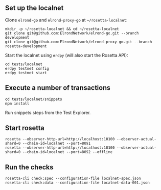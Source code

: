 ## Set up the localnet

Clone `elrond-go` and `elrond-proxy-go` at `~/rosetta-localnet`:

```
mkdir -p ~/rosetta-localnet && cd ~/rosetta-localnet
git clone git@github.com:ElrondNetwork/elrond-go.git --branch development
git clone git@github.com:ElrondNetwork/elrond-proxy-go.git --branch rosetta-development
```

Start the localnet using `erdpy` (will also start the Rosetta API):

```
cd tests/localnet
erdpy testnet config
erdpy testnet start
```

## Execute a number of transactions

```
cd tests/localnet/snippets
npm install
```

Run snippets steps from the Test Explorer.

## Start rosetta

```
rosetta --observer-http-url=http://localhost:10100 --observer-actual-shard=0 --chain-id=localnet --port=8091
rosetta --observer-http-url=http://localhost:10100 --observer-actual-shard=0 --chain-id=localnet --port=8092 --offline
```

## Run the checks

```
rosetta-cli check:spec --configuration-file localnet-spec.json
rosetta-cli check:data --configuration-file localnet-data-001.json
```
